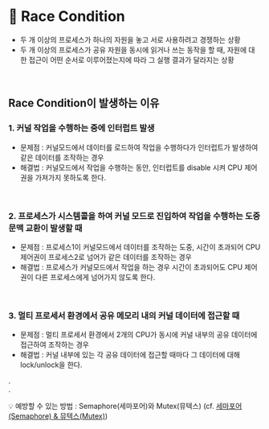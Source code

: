 # 📍 Race Condition

- 두 개 이상의 프로세스가 하나의 자원을 놓고 서로 사용하려고 경쟁하는 상황
- 두 개 이상의 프로세스가 공유 자원을 동시에 읽거나 쓰는 동작을 할 때, 자원에 대한 접근이 어떤 순서로 이루어졌는지에 따라 그 실행 결과가 달라지는 상황

<br>

## Race Condition이 발생하는 이유

### 1. 커널 작업을 수행하는 중에 인터럽트 발생

- 문제점 : 커널모드에서 데이터를 로드하여 작업을 수행하다가 인터럽트가 발생하여 같은 데이터를 조작하는 경우
- 해결법 : 커널모드에서 작업을 수행하는 동안, 인터럽트를 disable 시켜 CPU 제어권을 가져가지 못하도록 한다.

<br>

### 2. 프로세스가 시스템콜을 하여 커널 모드로 진입하여 작업을 수행하는 도중 문맥 교환이 발생할 때

- 문제점 : 프로세스1이 커널모드에서 데이터를 조작하는 도중, 시간이 초과되어 CPU 제어권이 프로세스2로 넘어가 같은 데이터를 조작하는 경우
- 해결법 : 프로세스가 커널모드에서 작업을 하는 경우 시간이 초과되어도 CPU 제어권이 다른 프로세스에게 넘어가지 않도록 한다.

<br>

### 3. 멀티 프로세서 환경에서 공유 메모리 내의 커널 데이터에 접근할 때

- 문제점 : 멀티 프로세서 환경에서 2개의 CPU가 동시에 커널 내부의 공유 데이터에 접근하여 조작하는 경우
- 해결법 : 커널 내부에 있는 각 공유 데이터에 접근할 때마다 그 데이터에 대해 lock/unlock을 한다.

.
<br>
.
<br>

💡 예방할 수 있는 방법 : Semaphore(세마포어)와 Mutex(뮤텍스) (cf. [세마포어(Semaphore) & 뮤텍스(Mutex)]())
